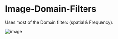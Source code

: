 # Image-Domain-Filters
Uses most of the Domain filters (spatial &amp; Frequency). 


![image](https://github.com/JoeFarag-00/Image-Domain-Filters/assets/88057098/a95addf6-72c3-4c6e-9649-12873a6bf43f)
